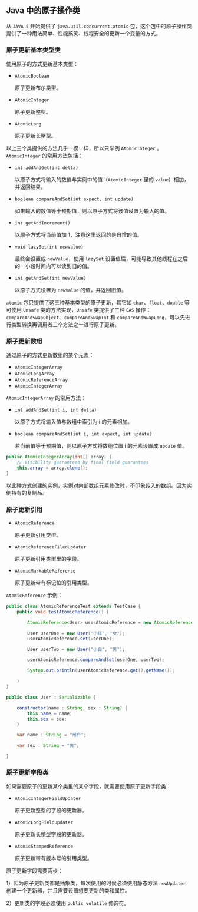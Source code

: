 ## Java 中的原子操作类

从 `JAVA 5` 开始提供了 `java.util.concurrent.atomic` 包，这个包中的原子操作类提供了一种用法简单、性能搞笑、线程安全的更新一个变量的方式。

### 原子更新基本类型类

使用原子的方式更新基本类型：

- `AtomicBoolean`

  原子更新布尔类型。

- `AtomicInteger`

  原子更新整型。

- `AtomicLong`

  原子更新长整型。

以上三个类提供的方法几乎一模一样，所以只举例 `AtomicInteger` 。`AtomicInteger` 的常用方法包括：

- `int addAndGet(int delta)`

  以原子方式将输入的数值与实例中的值（`AtomicInteger` 里的 `value`）相加，并返回结果。

- `boolean compareAndSet(int expect, int update)`

  如果输入的数值等于预期值，则以原子方式将该值设置为输入的值。

- `int getAndIncrement()`

  以原子方式将当前值加 1，注意这里返回的是自增的值。

- `void lazySet(int newValue)`

  最终会设置成 `newValue`，使用 `lazySet` 设置值后，可能导致其他线程在之后的一小段时间内可以读到旧的值。

- `int getAndSet(int newValue)`

  以原子方式设置为 `newValue` 的值，并返回旧值。

`atomic` 包只提供了这三种基本类型的原子更新，其它如 `char`、`float`、`double` 等可使用 `Unsafe` 类的方法实现，`Unsafe` 类提供了三种 `CAS` 操作：`compareAndSwapObject`、`compareAndSwapInt` 和 `compareAndWwapLong`，可以先进行类型转换再调用者三个方法之一进行原子更新。

### 原子更新数组

通过原子的方式更新数组的某个元素：

- `AtomicIntegerArray`
- `AtomicLongArray`
- `AtomicReferenceArray`
- `AtomicIntegerArray`

`AtomicIntegerArray` 的常用方法：

- `int addAndSet(int i, int delta)`

  以原子方式将输入值与数组中索引为 i 的元素相加。

- `boolean compareAndSet(int i, int expect, int update)`

  若当前值等于预期值，则以原子方式将数组位置 i 的元素设置成 `update` 值。

```java
public AtomicIntegerArray(int[] array) {
    // Visibility guaranteed by final field guarantees
    this.array = array.clone();
}
```

以此种方式创建的实例，实例对内部数组元素修改时，不印象传入的数组。因为实例持有的复制品。

### 原子更新引用

- `AtomicReference`

  原子更新引用类型。

- `AtomicReferenceFiledUpdater`

  原子更新引用类型里的字段。

- `AtomicMarkableReference`

  原子更新带有标记位的引用类型。

`AtomicReference` 示例：

```java
public class AtomicReferenceTest extends TestCase {
    public void testAtomicReference() {

        AtomicReference<User> userAtomicReference = new AtomicReference<>();

        User userOne = new User("小红", "女");
        userAtomicReference.set(userOne);

        User userTwo = new User("小白", "男");

        userAtomicReference.compareAndSet(userOne, userTwo);

        System.out.println(userAtomicReference.get().getName());

    }
}

public class User : Serializable {

    constructor(name : String, sex : String) {
        this.name = name;
        this.sex = sex;
    }

    var name : String = "用户";

    var sex : String = "男";

}
```

### 原子更新字段类

如果需要原子的更新某个类里的某个字段，就需要使用原子更新字段类：

- `AtomicIntegerFieldUpdater`

  原子更新整型的字段的更新器。

- `AtomicLongFieldUpdater`

  原子更新长整型字段的更新器。

- `AtomicStampedReference`

  原子更新带有版本号的引用类型。

原子更新字段需要两步：

1）因为原子更新类都是抽象类，每次使用的时候必须使用静态方法 `newUpdater` 创建一个更新器，并且需要设置想要更新的类和属性。

2）更新类的字段必须使用 `public volatile` 修饰符。 



